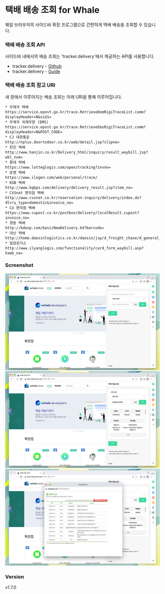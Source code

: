 # 택배 배송 조회 for Whale
웨일 브라우저의 사이드바 확장 프로그램으로 간편하게 택배 배송을 조회할 수 있습니다.

### 택배 배송 조회 API
사이드바 내에서의 배송 조회는 'tracker.delivery'에서 제공하는 API를 사용합니다.
* tracker.delivery - [Github](https://github.com/shlee322/delivery-tracker)
* tracker.delivery - [Guide](https://tracker.delivery/guide/)


### 택배 배송 조회 참고 URI
새 창에서 이루어지는 배송 조회는 아래 URI을 통해 이루어집니다.
```
* 우체국 택배 
https://service.epost.go.kr/trace.RetrieveDomRigiTraceList.comm?displayHeader=N&sid1=
* 우체국 국제우편 (EMS)
https://service.epost.go.kr/trace.RetrieveEmsRigiTraceList.comm?displayHeader=N&POST_CODE=
* CJ 대한통운
http://nplus.doortodoor.co.kr/web/detail.jsp?slipno=
* 한진 택배
http://www.hanjin.co.kr/Delivery_html/inquiry/result_waybill.jsp?wbl_num=
* 롯데 택배
https://www.lotteglogis.com/open/tracking?invno=
* 로젠 택배
https://www.ilogen.com/web/personal/trace/
* KGB 택배
http://www.kgbps.com/delivery/delivery_result.jsp?item_no=
* CVSnet 편의점 택배
http://www.cvsnet.co.kr/reservation-inquiry/delivery/index.do?dlvry_type=domestic&invoice_no=
* CU 편의점 택배
https://www.cupost.co.kr/postbox/delivery/localResult.cupost?invoice_no=
* 경동 택배
http://kdexp.com/basicNewDelivery.kd?barcode=
* 대신 택배
http://home.daesinlogistics.co.kr/daesin/jsp/d_freight_chase/d_general_process2.jsp
* 일양로지스
http://www.ilyanglogis.com/functionality/card_form_waybill.asp?hawb_no=
```

### Screenshot
![Capture](/src/imgs/screenshot-1.png)
![Capture](/src/imgs/screenshot-2.png)
![Capture](/src/imgs/screenshot-3.png)

### Version
v1.7.0
